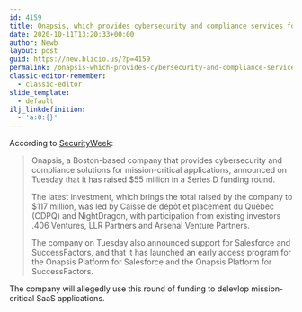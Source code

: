 ```yaml
---
id: 4159
title: Onapsis, which provides cybersecurity and compliance services for SAP, Oracle, and Salesforce, raises $55M
date: 2020-10-11T13:20:33+00:00
author: Newb
layout: post
guid: https://new.blicio.us/?p=4159
permalink: /onapsis-which-provides-cybersecurity-and-compliance-services-for-sap-oracle-and-salesforce-raises-55m/
classic-editor-remember:
  - classic-editor
slide_template:
  - default
ilj_linkdefinition:
  - 'a:0:{}'
---
```

According to [SecurityWeek](https://www.securityweek.com/onapsis-raises-55-million-series-d-funding-round):

> Onapsis, a Boston-based company that provides cybersecurity and compliance solutions for mission-critical applications, announced on Tuesday that it has raised $55 million in a Series D funding round.
> 
> The latest investment, which brings the total raised by the company to $117 million, was led by Caisse de dépôt et placement du Québec (CDPQ) and NightDragon, with participation from existing investors .406 Ventures, LLR Partners and Arsenal Venture Partners.
> 
> The company on Tuesday also announced support for Salesforce and SuccessFactors, and that it has launched an early access program for the Onapsis Platform for Salesforce and the Onapsis Platform for SuccessFactors.

The company will allegedly use this round of funding to delevlop mission-critical SaaS applications.